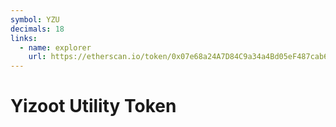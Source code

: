 ```yaml
---
symbol: YZU
decimals: 18
links:
  - name: explorer
    url: https://etherscan.io/token/0x07e68a24A7D84C9a34a4Bd05eF487cab6da15995
---
```


# Yizoot Utility Token
